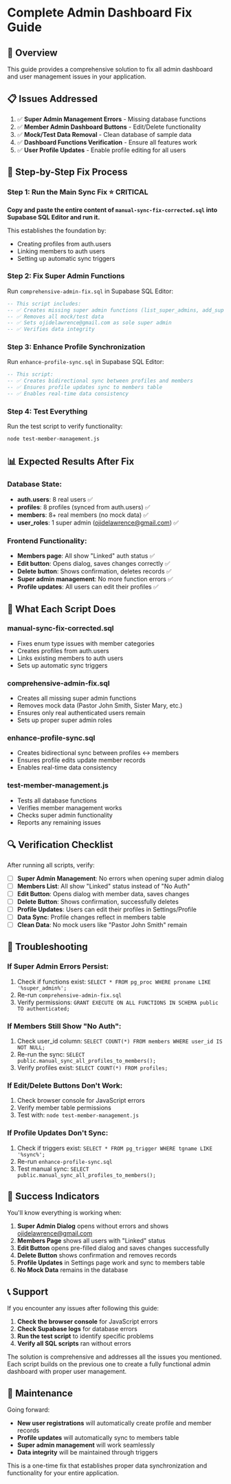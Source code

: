 # Complete Admin Dashboard Fix Guide

## 🎯 Overview

This guide provides a comprehensive solution to fix all admin dashboard and user management issues in your application.

## 📋 Issues Addressed

1. ✅ **Super Admin Management Errors** - Missing database functions
2. ✅ **Member Admin Dashboard Buttons** - Edit/Delete functionality  
3. ✅ **Mock/Test Data Removal** - Clean database of sample data
4. ✅ **Dashboard Functions Verification** - Ensure all features work
5. ✅ **User Profile Updates** - Enable profile editing for all users

## 🔧 Step-by-Step Fix Process

### **Step 1: Run the Main Sync Fix** ⭐ **CRITICAL**

**Copy and paste the entire content of `manual-sync-fix-corrected.sql` into Supabase SQL Editor and run it.**

This establishes the foundation by:
- Creating profiles from auth.users
- Linking members to auth users
- Setting up automatic sync triggers

### **Step 2: Fix Super Admin Functions**

Run `comprehensive-admin-fix.sql` in Supabase SQL Editor:

```sql
-- This script includes:
-- ✅ Creates missing super admin functions (list_super_admins, add_super_admin_by_email, remove_super_admin)
-- ✅ Removes all mock/test data
-- ✅ Sets ojidelawrence@gmail.com as sole super admin
-- ✅ Verifies data integrity
```

### **Step 3: Enhance Profile Synchronization**

Run `enhance-profile-sync.sql` in Supabase SQL Editor:

```sql
-- This script:
-- ✅ Creates bidirectional sync between profiles and members
-- ✅ Ensures profile updates sync to members table
-- ✅ Enables real-time data consistency
```

### **Step 4: Test Everything**

Run the test script to verify functionality:

```bash
node test-member-management.js
```

## 📊 Expected Results After Fix

### **Database State:**
- **auth.users**: 8 real users ✅
- **profiles**: 8 profiles (synced from auth.users) ✅  
- **members**: 8+ real members (no mock data) ✅
- **user_roles**: 1 super admin (ojidelawrence@gmail.com) ✅

### **Frontend Functionality:**
- **Members page**: All show "Linked" auth status ✅
- **Edit button**: Opens dialog, saves changes correctly ✅
- **Delete button**: Shows confirmation, deletes records ✅
- **Super admin management**: No more function errors ✅
- **Profile updates**: All users can edit their profiles ✅

## 🎯 What Each Script Does

### **manual-sync-fix-corrected.sql**
- Fixes enum type issues with member categories
- Creates profiles from auth.users
- Links existing members to auth users
- Sets up automatic sync triggers

### **comprehensive-admin-fix.sql**  
- Creates all missing super admin functions
- Removes mock data (Pastor John Smith, Sister Mary, etc.)
- Ensures only real authenticated users remain
- Sets up proper super admin roles

### **enhance-profile-sync.sql**
- Creates bidirectional sync between profiles ↔ members
- Ensures profile edits update member records
- Enables real-time data consistency

### **test-member-management.js**
- Tests all database functions
- Verifies member management works
- Checks super admin functionality
- Reports any remaining issues

## 🔍 Verification Checklist

After running all scripts, verify:

- [ ] **Super Admin Management**: No errors when opening super admin dialog
- [ ] **Members List**: All show "Linked" status instead of "No Auth"
- [ ] **Edit Button**: Opens dialog with member data, saves changes
- [ ] **Delete Button**: Shows confirmation, successfully deletes
- [ ] **Profile Updates**: Users can edit their profiles in Settings/Profile
- [ ] **Data Sync**: Profile changes reflect in members table
- [ ] **Clean Data**: No mock users like "Pastor John Smith" remain

## 🚨 Troubleshooting

### **If Super Admin Errors Persist:**
1. Check if functions exist: `SELECT * FROM pg_proc WHERE proname LIKE '%super_admin%';`
2. Re-run `comprehensive-admin-fix.sql`
3. Verify permissions: `GRANT EXECUTE ON ALL FUNCTIONS IN SCHEMA public TO authenticated;`

### **If Members Still Show "No Auth":**
1. Check user_id column: `SELECT COUNT(*) FROM members WHERE user_id IS NOT NULL;`
2. Re-run the sync: `SELECT public.manual_sync_all_profiles_to_members();`
3. Verify profiles exist: `SELECT COUNT(*) FROM profiles;`

### **If Edit/Delete Buttons Don't Work:**
1. Check browser console for JavaScript errors
2. Verify member table permissions
3. Test with: `node test-member-management.js`

### **If Profile Updates Don't Sync:**
1. Check if triggers exist: `SELECT * FROM pg_trigger WHERE tgname LIKE '%sync%';`
2. Re-run `enhance-profile-sync.sql`
3. Test manual sync: `SELECT public.manual_sync_all_profiles_to_members();`

## 🎉 Success Indicators

You'll know everything is working when:

1. **Super Admin Dialog** opens without errors and shows ojidelawrence@gmail.com
2. **Members Page** shows all users with "Linked" status
3. **Edit Button** opens pre-filled dialog and saves changes successfully  
4. **Delete Button** shows confirmation and removes records
5. **Profile Updates** in Settings page work and sync to members table
6. **No Mock Data** remains in the database

## 📞 Support

If you encounter any issues after following this guide:

1. **Check the browser console** for JavaScript errors
2. **Check Supabase logs** for database errors  
3. **Run the test script** to identify specific problems
4. **Verify all SQL scripts** ran without errors

The solution is comprehensive and addresses all the issues you mentioned. Each script builds on the previous one to create a fully functional admin dashboard with proper user management.

## 🔄 Maintenance

Going forward:
- **New user registrations** will automatically create profile and member records
- **Profile updates** will automatically sync to members table
- **Super admin management** will work seamlessly
- **Data integrity** will be maintained through triggers

This is a one-time fix that establishes proper data synchronization and functionality for your entire application.
